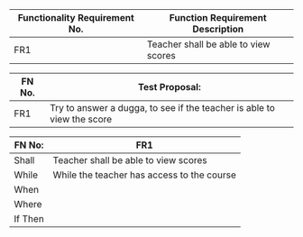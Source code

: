 | Functionality Requirement No. | Function Requirement Description |
| --- | --- |
| FR1 | Teacher shall be able to view scores |

| FN No. | Test Proposal: |
| --- | --- |
| FR1 | Try to answer a dugga, to see if the teacher is able to view the score |

| FN No: | FR1 |
| --- | --- |
| Shall | Teacher shall be able to view scores |
| While | While the teacher has access to the course |
| When |  |
| Where |  |
| If Then |  |